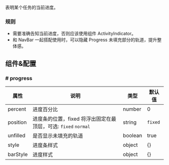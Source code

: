 
表明某个任务的当前进度。

### 规则

- 需要准确告知当前进度，否则应该使用组件 ActivityIndicator。
- 和 NavBar 一起搭配使用时，可以隐藏 Progress 未填充部分的轨道，提升整体感。

## 组件&配置

### # progress

属性 | 说明 | 类型 | 默认值
----|-----|------|------
percent | 进度百分比 | number | 0
position | 进度条的位置，fixed 将浮出固定在最顶层，可选: `fixed` `normal` | string | `fixed`
unfilled | 是否显示未填充的轨道 | boolean | true
style | 进度条样式 | object | {}
barStyle | 进度样式 | object | {}
